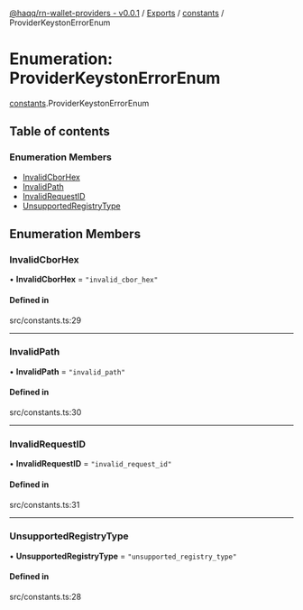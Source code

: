 [@haqq/rn-wallet-providers - v0.0.1](../README.md) / [Exports](../modules.md) / [constants](../modules/constants.md) / ProviderKeystonErrorEnum

# Enumeration: ProviderKeystonErrorEnum

[constants](../modules/constants.md).ProviderKeystonErrorEnum

## Table of contents

### Enumeration Members

- [InvalidCborHex](constants.ProviderKeystonErrorEnum.md#invalidcborhex)
- [InvalidPath](constants.ProviderKeystonErrorEnum.md#invalidpath)
- [InvalidRequestID](constants.ProviderKeystonErrorEnum.md#invalidrequestid)
- [UnsupportedRegistryType](constants.ProviderKeystonErrorEnum.md#unsupportedregistrytype)

## Enumeration Members

### InvalidCborHex

• **InvalidCborHex** = ``"invalid_cbor_hex"``

#### Defined in

src/constants.ts:29

___

### InvalidPath

• **InvalidPath** = ``"invalid_path"``

#### Defined in

src/constants.ts:30

___

### InvalidRequestID

• **InvalidRequestID** = ``"invalid_request_id"``

#### Defined in

src/constants.ts:31

___

### UnsupportedRegistryType

• **UnsupportedRegistryType** = ``"unsupported_registry_type"``

#### Defined in

src/constants.ts:28
